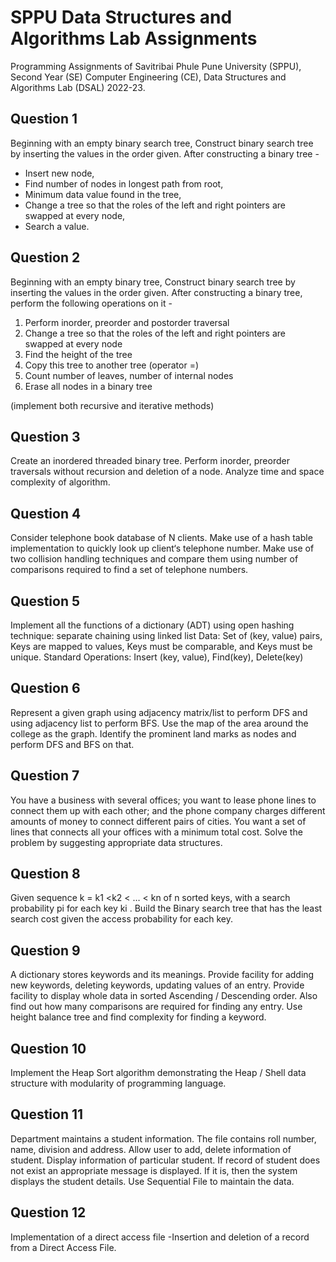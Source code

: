 # SPPU Data Structures and Algorithms Lab Assignments

Programming Assignments of Savitribai Phule Pune University (SPPU), Second Year (SE) Computer Engineering (CE), Data Structures and Algorithms Lab (DSAL) 2022-23.

## Question 1

Beginning with an empty binary search tree, Construct binary search tree by inserting
the values in the order given. After constructing a binary tree -
- Insert new node, 
- Find number of nodes in longest path from root, 
- Minimum data value found in the tree, 
- Change a tree so that the roles of the left and right pointers are swapped at every node, 
- Search a value.

## Question 2

Beginning with an empty binary tree, Construct binary search tree by inserting
the values in the order given. After constructing a binary tree, perform the
following operations on it -
1. Perform inorder, preorder and postorder traversal
2. Change a tree so that the roles of the left and right pointers are swapped at every node
3. Find the height of the tree
4. Copy this tree to another tree (operator =)
5. Count number of leaves, number of internal nodes
6. Erase all nodes in a binary tree

(implement both recursive and iterative methods)

## Question 3

Create an inordered threaded binary tree. Perform inorder, preorder traversals without 
recursion and deletion of a node.
Analyze time and space complexity of algorithm.

## Question 4

Consider telephone book database of N clients. Make use of a hash table
implementation to quickly look up client‘s telephone number. Make use of two collision
handling techniques and compare them using number of comparisons required to find a
set of telephone numbers.

## Question 5

Implement all the functions of a dictionary (ADT) using open
hashing technique: separate chaining using linked list Data: Set of
(key, value) pairs, Keys are mapped to values, Keys must be
comparable, and Keys must be unique. Standard Operations: Insert
(key, value), Find(key), Delete(key)

## Question 6

Represent a given graph using adjacency matrix/list to perform DFS and using adjacency list to 
perform BFS. Use the map of the area around the college as the graph. 
Identify the prominent land marks as nodes and perform DFS and BFS on that.

## Question 7

You have a business with several offices; you want to lease phone lines
to connect them up with each other; and the phone company charges
different amounts of money to connect different pairs of cities. You
want a set of lines that connects all your offices with a minimum total
cost. Solve the problem by suggesting appropriate data structures.

## Question 8

Given sequence k = k1 <k2 < … < kn of n sorted keys, with a search
probability pi for each key ki . Build the Binary search tree that has
the least search cost given the access probability for each key.

## Question 9 

A dictionary stores keywords and its meanings. Provide facility for adding new keywords, deleting keywords,
 updating values of an entry. Provide facility to display whole data in sorted Ascending / Descending order.
 Also find out how many comparisons are required for finding any entry. Use height balance tree and find
 complexity for finding a keyword.
 
## Question 10 

Implement the Heap Sort algorithm demonstrating the Heap / Shell data structure with 
modularity of programming language.

## Question 11

Department maintains a student information. The file contains roll
number, name, division and address. Allow user to add, delete
information of student. Display information of particular student. If
record of student does not exist an appropriate message is displayed. If
it is, then the system displays the student details. Use Sequential File
to maintain the data.

## Question 12

Implementation of a direct access file -Insertion and deletion of a
record from a Direct Access File.
